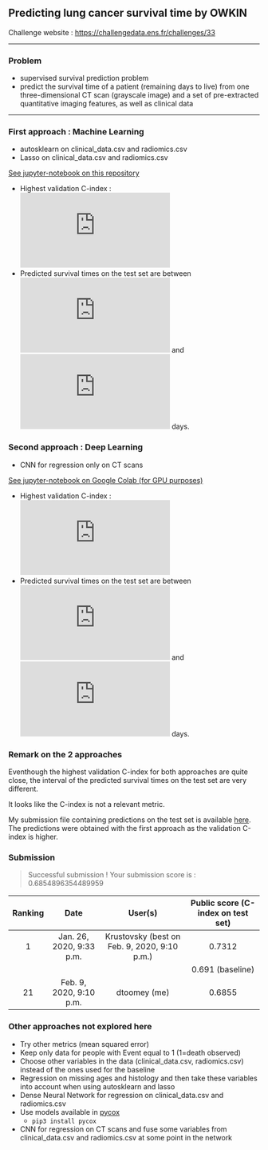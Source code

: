 ## Predicting lung cancer survival time by OWKIN

Challenge website : https://challengedata.ens.fr/challenges/33

---

### Problem

- supervised survival prediction problem
- predict the survival time of a patient (remaining days to live) from one three-dimensional CT scan (grayscale image) and a set of pre-extracted quantitative imaging features, as well as clinical data

---

### First approach : Machine Learning
- autosklearn on clinical_data.csv and radiomics.csv
- Lasso on clinical_data.csv and radiomics.csv

[See jupyter-notebook on this repository](https://github.com/DamienToomey/predicting_lung_cancer_survival_time/blob/master/code/code.ipynb)

- Highest validation C-index : ![](http://latex.codecogs.com/gif.latex?0.75)
- Predicted survival times on the test set are between ![](http://latex.codecogs.com/gif.latex?800) and ![](http://latex.codecogs.com/gif.latex?930) days.

### Second approach : Deep Learning 

- CNN for regression only on CT scans

[See jupyter-notebook on Google Colab (for GPU purposes)](https://colab.research.google.com/drive/1BImOfuIhQp6COx5Mg1gIBTJJs59XuhzV)

- Highest validation C-index : ![](http://latex.codecogs.com/gif.latex?0.72)
- Predicted survival times on the test set are between ![](http://latex.codecogs.com/gif.latex?0) and  ![](http://latex.codecogs.com/gif.latex?200) days.

### Remark on the 2 approaches

Eventhough the highest validation C-index for both approaches are quite close, the interval of the predicted survival times on the test set are very different.

It looks like the C-index is not a relevant metric.

My submission file containing predictions on the test set is available [here](https://github.com/DamienToomey/predicting_lung_cancer_survival_time/blob/master/my_submission/submission.csv). The predictions were obtained with the first approach as the validation C-index is higher.

### Submission

> Successful submission !
> Your submission score is : 0.6854896354489959

| Ranking | Date | User(s) | Public score (C-index on test set) |
| :---: | :---: | :---: | :---: |
| 1 | Jan. 26, 2020, 9:33 p.m. | Krustovsky  (best on Feb. 9, 2020, 9:10 p.m.) | 0.7312 |
| | | | 0.691 (baseline) | 
| 21 | Feb. 9, 2020, 9:10 p.m. | dtoomey (me) | 0.6855 |

### Other approaches not explored here

- Try other metrics (mean squared error)
- Keep only data for people with Event equal to 1 (1=death observed) 
- Choose other variables in the data (clinical_data.csv, radiomics.csv) instead of the ones used for the baseline
- Regression on missing ages and histology and then take these variables into account when using autosklearn and lasso
- Dense Neural Network for regression on clinical_data.csv and radiomics.csv
- Use models available in [pycox](https://github.com/havakv/pycox)
    - `pip3 install pycox`
- CNN for regression on CT scans and fuse some variables from clinical_data.csv and radiomics.csv at some point in the network